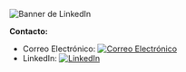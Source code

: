 ![Banner de LinkedIn](https://github.com/EvelynCalcines/EvelynCalcines/blob/main/assets/125571812/1362fbdc-e2fa-4e58-b07b-5b1334b2cd65)

**Contacto:**
- Correo Electrónico: [![Correo Electrónico](https://img.shields.io/badge/Gmail-D14836?style=for-the-badge&logo=gmail&logoColor=white)](mailto:evelyncc132002@gmail.com)
- LinkedIn: [![LinkedIn](https://img.shields.io/badge/LinkedIn-0077B5?style=for-the-badge&logo=linkedin&logoColor=white)](https://www.linkedin.com/in/evelyn-calcines-464828292/)
